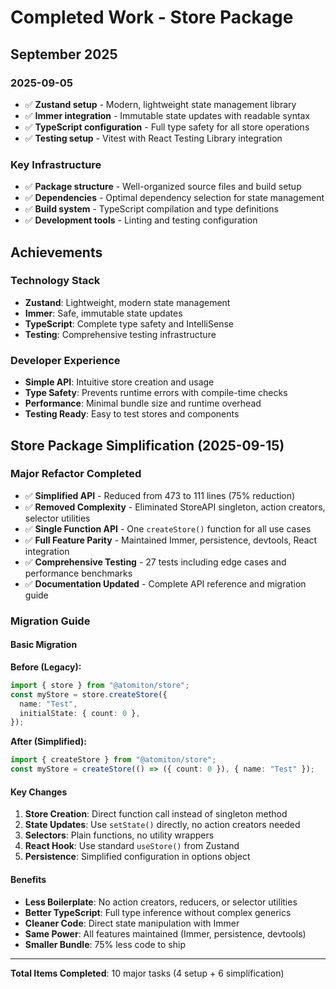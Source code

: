 # Completed Work - Store Package

## September 2025

### 2025-09-05

- ✅ **Zustand setup** - Modern, lightweight state management library
- ✅ **Immer integration** - Immutable state updates with readable syntax
- ✅ **TypeScript configuration** - Full type safety for all store operations
- ✅ **Testing setup** - Vitest with React Testing Library integration

### Key Infrastructure

- ✅ **Package structure** - Well-organized source files and build setup
- ✅ **Dependencies** - Optimal dependency selection for state management
- ✅ **Build system** - TypeScript compilation and type definitions
- ✅ **Development tools** - Linting and testing configuration

## Achievements

### Technology Stack

- **Zustand**: Lightweight, modern state management
- **Immer**: Safe, immutable state updates
- **TypeScript**: Complete type safety and IntelliSense
- **Testing**: Comprehensive testing infrastructure

### Developer Experience

- **Simple API**: Intuitive store creation and usage
- **Type Safety**: Prevents runtime errors with compile-time checks
- **Performance**: Minimal bundle size and runtime overhead
- **Testing Ready**: Easy to test stores and components

## Store Package Simplification (2025-09-15)

### Major Refactor Completed

- ✅ **Simplified API** - Reduced from 473 to 111 lines (75% reduction)
- ✅ **Removed Complexity** - Eliminated StoreAPI singleton, action creators, selector utilities
- ✅ **Single Function API** - One `createStore()` function for all use cases
- ✅ **Full Feature Parity** - Maintained Immer, persistence, devtools, React integration
- ✅ **Comprehensive Testing** - 27 tests including edge cases and performance benchmarks
- ✅ **Documentation Updated** - Complete API reference and migration guide

### Migration Guide

#### Basic Migration

**Before (Legacy):**

```typescript
import { store } from "@atomiton/store";
const myStore = store.createStore({
  name: "Test",
  initialState: { count: 0 },
});
```

**After (Simplified):**

```typescript
import { createStore } from "@atomiton/store";
const myStore = createStore(() => ({ count: 0 }), { name: "Test" });
```

#### Key Changes

1. **Store Creation**: Direct function call instead of singleton method
2. **State Updates**: Use `setState()` directly, no action creators needed
3. **Selectors**: Plain functions, no utility wrappers
4. **React Hook**: Use standard `useStore()` from Zustand
5. **Persistence**: Simplified configuration in options object

#### Benefits

- **Less Boilerplate**: No action creators, reducers, or selector utilities
- **Better TypeScript**: Full type inference without complex generics
- **Cleaner Code**: Direct state manipulation with Immer
- **Same Power**: All features maintained (Immer, persistence, devtools)
- **Smaller Bundle**: 75% less code to ship

---

**Total Items Completed**: 10 major tasks (4 setup + 6 simplification)
